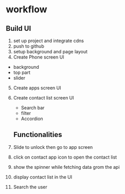 # workflow

## Build UI

1. set up project and integrate cdns
2. push to github
3. setup background and page layout
4. Create Phone screen UI

- background
- top part
- slider

5. Create apps screen UI
6. Create contact list screen UI

   - Search bar
   - filter
   - Accordion

   ## Functionalities

7. Slide to unlock then go to app screen
8. click on contact app icon to open the contact list
9. show the spinner while fetching data grom the api
10. display contact list in the UI
11. Search the user

